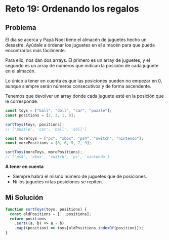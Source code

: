 # Reto 19: Ordenando los regalos

## Problema

El día se acerca y Papá Noel tiene el almacén de juguetes hecho un desastre. Ayúdale a ordenar los juguetes en el almacén para que pueda encontrarlos más fácilmente.

Para ello, nos dan dos arrays. El primero es un array de juguetes, y el segundo es un array de números que indican la posición de cada juguete en el almacén.

Lo único a tener en cuenta es que las posiciones pueden no empezar en 0, aunque siempre serán números consecutivos y de forma ascendente.

Tenemos que devolver un array donde cada juguete esté en la posición que le corresponde.

```js
const toys = ["ball", "doll", "car", "puzzle"];
const positions = [2, 3, 1, 0];

sortToys(toys, positions);
// ['puzzle', 'car', 'ball', 'doll']

const moreToys = ["pc", "xbox", "ps4", "switch", "nintendo"];
const morePositions = [8, 6, 5, 7, 9];

sortToys(moreToys, morePositions);
// ['ps4', 'xbox', 'switch', 'pc', 'nintendo']
```

**A tener en cuenta**

- Siempre habrá el mismo número de juguetes que de posiciones.
- Ni los juguetes ni las posiciones se repiten.

## Mi Solución

```js
function sortToys(toys, positions) {
  const oldPositions = [...positions];
  return positions
    .sort((a, b) => a - b)
    .map((position) => toys[oldPositions.indexOf(position)]);
}
```
